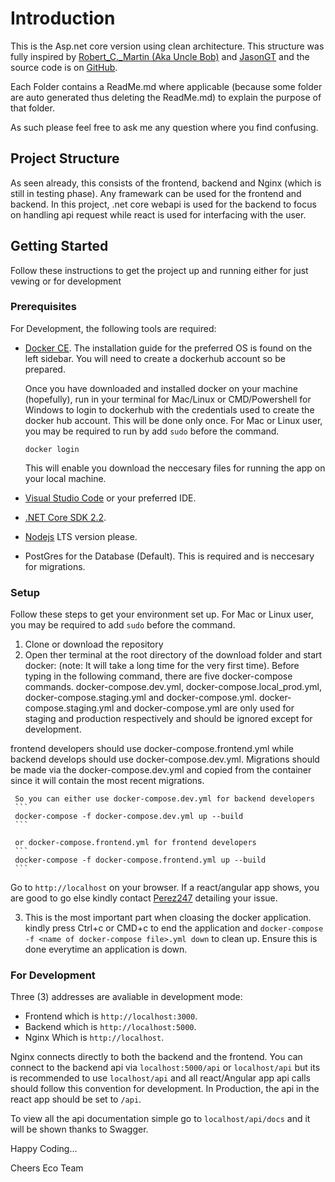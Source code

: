 # Introduction

This is the Asp.net core version using clean architecture. This structure was fully inspired by [Robert_C._Martin (Aka Uncle Bob)](https://en.wikipedia.org/wiki/Robert_C._Martin) and [JasonGT](https://www.youtube.com/watch?v=Zygw4UAxCdg&t=1301s) and the source code is on [GitHub](https://github.com/JasonGT/NorthwindTraders).


Each Folder contains a ReadMe.md where applicable (because some folder are auto generated thus deleting the ReadMe.md) to explain the purpose of that folder.

As such please feel free to ask me any question where you find confusing.

## Project Structure

As seen already, this consists of the frontend, backend and Nginx (which is still in testing phase). Any framewark can be used for the frontend and backend. In this project, .net core webapi is used for the backend to focus on handling api request while react is used for interfacing with the user.

## Getting Started

Follow these instructions to get the project up and running either for just vewing or for development

### Prerequisites

For Development, the following tools are required:

* [Docker CE](https://docs.docker.com/install/). The installation guide for the preferred OS is found on the left sidebar. You will need to create a dockerhub account so be prepared.

    Once you have downloaded and installed docker on your machine (hopefully), run in your terminal for Mac/Linux or CMD/Powershell for Windows to login to dockerhub with the credentials used to create the docker hub account. This will be done only once. For Mac or Linux user, you may be required to run by add ```sudo``` before the command.

    ```
    docker login
    ```
    This will enable you download the neccesary files for running the app on your local machine.

* [Visual Studio Code](https://code.visualstudio.com/) or your preferred IDE.
* [.NET Core SDK 2.2](https://www.microsoft.com/net/download/dotnet-core/2.2).
* [Nodejs](https://nodejs.org/en/) LTS version please.
* PostGres for the Database (Default). This is required and is neccesary for migrations. 


### Setup

Follow these steps to get your environment set up. For Mac or Linux user, you may be required to add `sudo` before the command.

  1. Clone or download the repository
  2. Open ther terminal at the root directory of the download folder and start docker: (note: It will take a long time for the very first time).
     Before typing in the following command, there are five docker-compose commands. docker-compose.dev.yml, docker-compose.local_prod.yml, docker-compose.staging.yml and docker-compose.yml. docker-compose.staging.yml and docker-compose.yml are only used for staging and production respectively and should be ignored except for development. 

frontend developers should use docker-compose.frontend.yml while backend develops should use docker-compose.dev.yml. Migrations should be made via the docker-compose.dev.yml and copied from the container since it will contain the most recent migrations.

     So you can either use docker-compose.dev.yml for backend developers
     ```
     docker-compose -f docker-compose.dev.yml up --build
     ```

     or docker-compose.frontend.yml for frontend developers
     ```
     docker-compose -f docker-compose.frontend.yml up --build
     ```


Go to `http://localhost` on your browser. If a react/angular app shows, you are good to go else kindly contact [Perez247](https://github.com/perez247) detailing your issue.

3. This is the most important part when cloasing the docker application. kindly press Ctrl+c or CMD+c to end the application and `docker-compose -f <name of docker-compose file>.yml down` to clean up. Ensure this is done everytime an application is down.

### For Development

Three (3) addresses are avaliable in development mode:

*   Frontend which is `http://localhost:3000`.
*   Backend which is `http://localhost:5000`.
*   Nginx Which is `http://localhost`.

Nginx connects directly to both the backend and the frontend. You can connect to the backend api via `localhost:5000/api` or `localhost/api` but its is recommended to use `localhost/api` and all react/Angular app api calls should follow this convention for development. In Production, the api in the react app should be set to `/api`.

To view all the api documentation simple go to `localhost/api/docs` and it will be shown thanks to Swagger.

Happy Coding...

Cheers Eco Team
